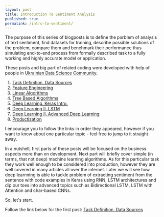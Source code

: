 ```yaml
---
layout: post
title: Introduction To Sentiment Analysis
published: true
permalink: /intro-to-sentiment/
---
```



The purpose of this series of blogposts is to define the porblem of analysis of text sentiment, find datasets for training, describe possible solutions of the problem, compare them and benchmark their performance thus simulating end-to-end process from formally described task to a fully working and highly accurate model or application.

These posts and big part of related coding were developed with help of people in [Ukrainian Data Science Community](https://www.facebook.com/groups/1081438678569043/). 

1. [Task Definition. Data Sources]()
2. [Feature Engineering]()
3. [Linear Algorithms]()
4. [Tree Based Algorithms]()
5. [Deep Learning. Keras Intro.]()
6. [Deep Learning II. LSTM]()
7. [Deep Learning II. Advanced Deep Learning]()
8. [Productization]()

I encourage you to follow the links in order they appeared, however if you want to know about one particular topic - feel free to jump to it straight away. 

In a nutshell, first parts of these posts will be focused on the business aspects more than on development. Next part will briefly cover simple (in terms, that not deep) machine learning algorithms. As for this particular task they work well enough to be considered into production, however they are well covered in many articles all over the internet. Later we will see how deep learnning is able to tackle problem of extracting sentiment from the sentence with code examples in Keras using RNN, LSTM architectures and dip our toes into advanced topics such as Bidirectional LSTM, LSTM with Attention and char-based CNNs. 

So, let's start.

Follow the link below for the first post:
[Task Definition. Data Sources]()
